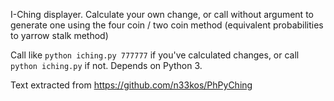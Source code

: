 I-Ching displayer. Calculate your own change, or call without argument to generate one using the four coin / two coin method (equivalent probabilities to yarrow stalk method)

Call like `python iching.py 777777` if you've calculated changes, or call `python iching.py` if not. Depends on Python 3.

Text extracted from https://github.com/n33kos/PhPyChing
